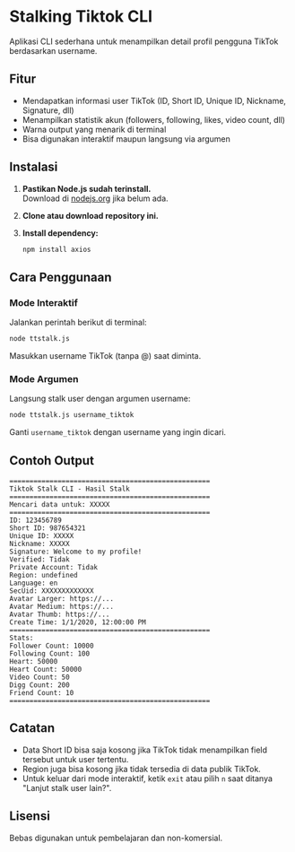 # Stalking Tiktok CLI

Aplikasi CLI sederhana untuk menampilkan detail profil pengguna TikTok berdasarkan username.

## Fitur

- Mendapatkan informasi user TikTok (ID, Short ID, Unique ID, Nickname, Signature, dll)
- Menampilkan statistik akun (followers, following, likes, video count, dll)
- Warna output yang menarik di terminal
- Bisa digunakan interaktif maupun langsung via argumen

## Instalasi

1. **Pastikan Node.js sudah terinstall.**  
   Download di [nodejs.org](https://nodejs.org/) jika belum ada.

2. **Clone atau download repository ini.**

3. **Install dependency:**
   ```bash
   npm install axios
   ```

## Cara Penggunaan

### Mode Interaktif

Jalankan perintah berikut di terminal:

```bash
node ttstalk.js
```

Masukkan username TikTok (tanpa @) saat diminta.

### Mode Argumen

Langsung stalk user dengan argumen username:

```bash
node ttstalk.js username_tiktok
```

Ganti `username_tiktok` dengan username yang ingin dicari.

## Contoh Output

```
==================================================
Tiktok Stalk CLI - Hasil Stalk
==================================================
Mencari data untuk: XXXXX
==================================================
ID: 123456789
Short ID: 987654321
Unique ID: XXXXX
Nickname: XXXXX
Signature: Welcome to my profile!
Verified: Tidak
Private Account: Tidak
Region: undefined
Language: en
SecUid: XXXXXXXXXXXXX
Avatar Larger: https://...
Avatar Medium: https://...
Avatar Thumb: https://...
Create Time: 1/1/2020, 12:00:00 PM
==================================================
Stats:
Follower Count: 10000
Following Count: 100
Heart: 50000
Heart Count: 50000
Video Count: 50
Digg Count: 200
Friend Count: 10
==================================================
```

## Catatan

- Data Short ID bisa saja kosong jika TikTok tidak menampilkan field tersebut untuk user tertentu.
- Region juga bisa kosong jika tidak tersedia di data publik TikTok.
- Untuk keluar dari mode interaktif, ketik `exit` atau pilih `n` saat ditanya "Lanjut stalk user lain?".

## Lisensi

Bebas digunakan untuk pembelajaran dan non-komersial.

